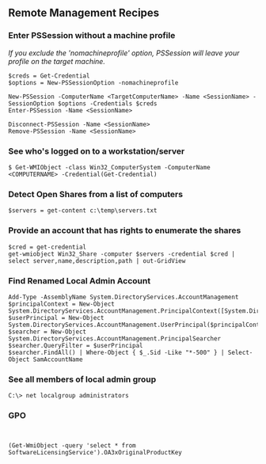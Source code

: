 ## Remote Management Recipes

### Enter PSSession without a machine profile
*If you exclude the 'nomachineprofile' option, PSSession will leave your profile on the target machine.*
``` 
$creds = Get-Credential
$options = New-PSSessionOption -nomachineprofile

New-PSSession -ComputerName <TargetComputerName> -Name <SessionName> -SessionOption $options -Credentials $creds
Enter-PSSession -Name <SessionName>

Disconnect-PSSession -Name <SessionName>
Remove-PSSession -Name <SessionName>
```

### See who's logged on to a workstation/server
```
$ Get-WMIObject -class Win32_ComputerSystem -ComputerName <COMPUTERNAME> -Credential(Get-Credential)
```

### Detect Open Shares from a list of computers
```
$servers = get-content c:\temp\servers.txt
```

### Provide an account that has rights to enumerate the shares
```
$cred = get-credential
get-wmiobject Win32_Share -computer $servers -credential $cred | select server,name,description,path | out-GridView
```

### Find Renamed Local Admin Account
```
Add-Type -AssemblyName System.DirectoryServices.AccountManagement
$principalContext = New-Object System.DirectoryServices.AccountManagement.PrincipalContext([System.DirectoryServices.AccountManagement.ContextType]::Machine)
$userPrincipal = New-Object System.DirectoryServices.AccountManagement.UserPrincipal($principalContext)
$searcher = New-Object System.DirectoryServices.AccountManagement.PrincipalSearcher
$searcher.QueryFilter = $userPrincipal
$searcher.FindAll() | Where-Object { $_.Sid -Like "*-500" } | Select-Object SamAccountName
```

### See all members of local admin group
```
C:\> net localgroup administrators
```

### GPO

```


(Get-WmiObject -query 'select * from SoftwareLicensingService').OA3xOriginalProductKey

